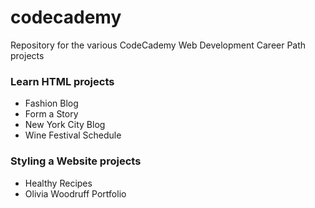 # codecademy
Repository for the various CodeCademy Web Development Career Path projects

### Learn HTML projects
* Fashion Blog
* Form a Story
* New York City Blog
* Wine Festival Schedule

### Styling a Website projects
* Healthy Recipes
* Olivia Woodruff Portfolio
